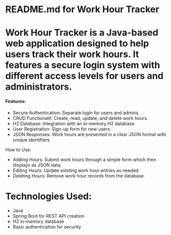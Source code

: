 
# README.md for Work Hour Tracker

# Work Hour Tracker is a Java-based web application designed to help users track their work hours. It features a secure login system with different access levels for users and administrators.

#### Features:
* Secure Authentication: Separate login for users and admins.
* CRUD Functionalit: Create, read, update, and delete work hours.
* H2 Database: Integration with an in-memory H2 database.
* User Registration: Sign-up form for new users.
* JSON Responses: Work hours are presented in a clear JSON format with unique identifiers.

How to Use:
* Adding Hours: Submit work hours through a simple form which then displays as JSON data.
* Editing Hours: Update existing work hour entries as needed.
* Deleting Hours: Remove work hour records from the database.

# Technologies Used:
* Java
* Spring Boot for REST API creation
* H2 in-memory database
* Basic authentication for security

